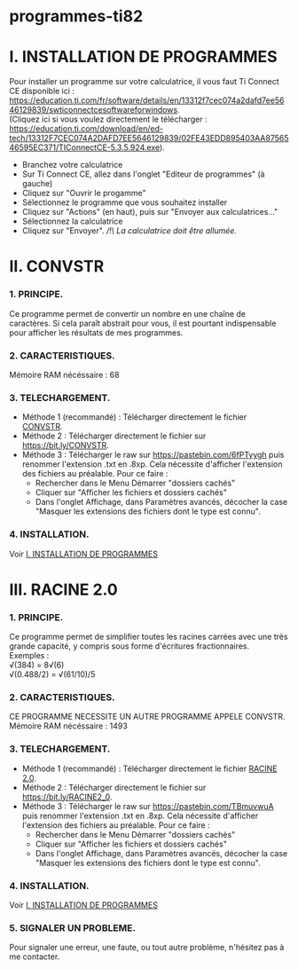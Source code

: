 # programmes-ti82


I. INSTALLATION DE PROGRAMMES
=======================================================================

Pour installer un programme sur votre calculatrice, il vous faut Ti Connect CE disponible ici : https://education.ti.com/fr/software/details/en/13312f7cec074a2dafd7ee5646129839/swticonnectcesoftwareforwindows.  
(Cliquez ici si vous voulez directement le télécharger : https://education.ti.com/download/en/ed-tech/13312F7CEC074A2DAFD7EE5646129839/02FE43EDD895403AA8756546595EC371/TIConnectCE-5.3.5.924.exe).  
* Branchez votre calculatrice
* Sur Ti Connect CE, allez dans l'onglet "Editeur de programmes" (à gauche)
* Cliquez sur "Ouvrir le progamme"
* Sélectionnez le programme que vous souhaitez installer
* Cliquez sur "Actions" (en haut), puis sur "Envoyer aux calculatrices..."
* Sélectionnez la calculatrice
* Cliquez sur "Envoyer".
*/!\ La calculatrice doit être allumée.*


II. CONVSTR
=======================================================================

<h3>1. PRINCIPE.</h3>

Ce programme permet de convertir un nombre en une chaîne de caractères. Si cela paraît abstrait pour vous, il est pourtant indispensable pour afficher les résultats de mes programmes.

<h3>2. CARACTERISTIQUES.</h3>

Mémoire RAM nécéssaire : 68

<h3>3. TELECHARGEMENT.</h3>

* Méthode 1 (recommandé) : Télécharger directement le fichier [CONVSTR](https://github.com/Koelite/programmes-ti82/raw/master/CONVSTR.8xp).
* Méthode 2 : Télécharger directement le fichier sur https://bit.ly/CONVSTR.  
* Méthode 3 : Télécharger le raw sur https://pastebin.com/6fPTyygh puis renommer l'extension .txt en .8xp. Cela nécessite d'afficher l'extension des fichiers au préalable. Pour ce faire :  
    * Rechercher dans le Menu Démarrer "dossiers cachés"
    * Cliquer sur "Afficher les fichiers et dossiers cachés"
    * Dans l'onglet Affichage, dans Paramètres avancés, décocher la case "Masquer les extensions des fichiers dont le type est connu".

<h3>4. INSTALLATION.</h3>

Voir [I. INSTALLATION DE PROGRAMMES](https://github.com/Koelite/programmes-ti82/blob/master/README.md#i-installation-de-programmes)

III. RACINE 2.0
=======================================================================

<h3>1. PRINCIPE.</h3>

Ce programme permet de simplifier toutes les racines carrées avec une très grande capacité, y compris sous forme d'écritures fractionnaires.  
Exemples :  
√(384) = 8√(6)  
√(0.488/2) = √(61/10)/5

<h3>2. CARACTERISTIQUES.</h3>

CE PROGRAMME NECESSITE UN AUTRE PROGRAMME APPELE CONVSTR.  
Mémoire RAM nécéssaire : 1493

<h3>3. TELECHARGEMENT.</h3>

* Méthode 1 (recommandé) : Télécharger directement le fichier [RACINE 2.0](https://github.com/Koelite/programmes-ti82/raw/master/RACINE%202.0.8xp).
* Méthode 2 : Télécharger directement le fichier sur https://bit.ly/RACINE2_0.  
* Méthode 3 : Télécharger le raw sur https://pastebin.com/TBmuvwuA puis renommer l'extension .txt en .8xp. Cela nécessite d'afficher l'extension des fichiers au préalable. Pour ce faire :  
    * Rechercher dans le Menu Démarrer "dossiers cachés"
    * Cliquer sur "Afficher les fichiers et dossiers cachés"
    * Dans l'onglet Affichage, dans Paramètres avancés, décocher la case "Masquer les extensions des fichiers dont le type est connu".

<h3>4. INSTALLATION.</h3>

Voir [I. INSTALLATION DE PROGRAMMES](https://github.com/Koelite/programmes-ti82/blob/master/README.md#i-installation-de-programmes)

<h3>5. SIGNALER UN PROBLEME.</h3>

Pour signaler une erreur, une faute, ou tout autre problème, n'hésitez pas à me contacter.

